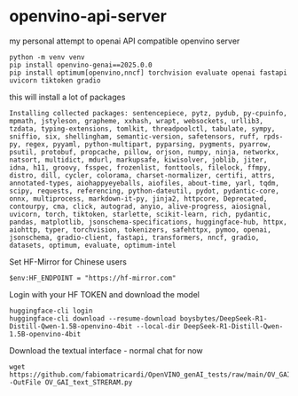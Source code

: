 # openvino-api-server
my personal attempt to openai API compatible openvino server



```
python -m venv venv
pip install openvino-genai==2025.0.0
pip install optimum[openvino,nncf] torchvision evaluate openai fastapi uvicorn tiktoken gradio
```
this will install a lot of packages

```
Installing collected packages: sentencepiece, pytz, pydub, py-cpuinfo, mpmath, jstyleson, grapheme, xxhash, wrapt, websockets, urllib3, tzdata, typing-extensions, tomlkit, threadpoolctl, tabulate, sympy, sniffio, six, shellingham, semantic-version, safetensors, ruff, rpds-py, regex, pyyaml, python-multipart, pyparsing, pygments, pyarrow, psutil, protobuf, propcache, pillow, orjson, numpy, ninja, networkx, natsort, multidict, mdurl, markupsafe, kiwisolver, joblib, jiter, idna, h11, groovy, fsspec, frozenlist, fonttools, filelock, ffmpy, distro, dill, cycler, colorama, charset-normalizer, certifi, attrs, annotated-types, aiohappyeyeballs, aiofiles, about-time, yarl, tqdm, scipy, requests, referencing, python-dateutil, pydot, pydantic-core, onnx, multiprocess, markdown-it-py, jinja2, httpcore, Deprecated, contourpy, cma, click, autograd, anyio, alive-progress, aiosignal, uvicorn, torch, tiktoken, starlette, scikit-learn, rich, pydantic, pandas, matplotlib, jsonschema-specifications, huggingface-hub, httpx, aiohttp, typer, torchvision, tokenizers, safehttpx, pymoo, openai, jsonschema, gradio-client, fastapi, transformers, nncf, gradio, datasets, optimum, evaluate, optimum-intel
```

Set HF-Mirror for Chinese users
```
$env:HF_ENDPOINT = "https://hf-mirror.com"
```

Login with your HF TOKEN and download the model
```
huggingface-cli login
huggingface-cli download --resume-download boysbytes/DeepSeek-R1-Distill-Qwen-1.5B-openvino-4bit --local-dir DeepSeek-R1-Distill-Qwen-1.5B-openvino-4bit
```

Download the textual interface - normal chat for now
```
wget https://github.com/fabiomatricardi/OpenVINO_genAI_tests/raw/main/OV_GAI_text_STRERAM.py -OutFile OV_GAI_text_STRERAM.py
```
